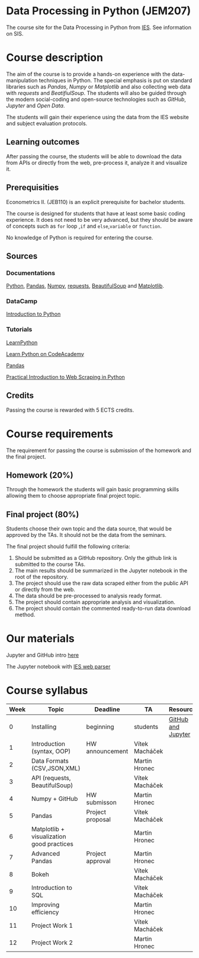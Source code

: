 # Data Processing in Python (JEM207)
The course site for the Data Processing in Python from [IES](http://ies.fsv.cuni.cz/). See information on SIS.

# Course description
The aim of the course is to provide a hands-on experience with the data-manipulation techniques in Python. The special emphasis is put on standard libraries such as *Pandas*, *Numpy* or *Matplotlib* and also collecting web data with *requests* and *BeatifiulSoup*. The students will also be guided through the modern social-coding and open-source technologies such as *GitHub*, *Jupyter* and *Open Data*.

The students will gain their experience using the data from the IES website and subject evaluation protocols.

## Learning outcomes
After passing the course, the students will be able to download the data from APIs or directly from the web, pre-process it, analyze it and visualize it.

## Prerequisities
Econometrics II. (JEB110) is an explicit prerequisite for bachelor students.

The course is designed for students that have at least some basic coding experience. It does not need to be very advanced, but they should be aware of concepts such as ` for ` loop ,`if` and `else`,`variable` or `function`.

No knowledge of Python is required for entering the course.

## Sources
### Documentations
[Python](https://docs.python.org/3/), [Pandas](https://pandas.pydata.org/pandas-docs/stable/), [Numpy](https://docs.scipy.org/doc/), [requests](http://docs.python-requests.org/en/master/), [BeautifulSoup](https://www.crummy.com/software/BeautifulSoup/bs4/doc/) and [Matplotlib](https://matplotlib.org/).

### DataCamp
[Introduction to Python](https://www.datacamp.com/courses/intro-to-python-for-data-science)


### Tutorials
[LearnPython](https://www.learnpython.org/)

[Learn Python on CodeAcademy](https://www.codecademy.com/learn/learn-python)

[Pandas](https://pandas.pydata.org/pandas-docs/stable/tutorials.html)

[Practical Introduction to Web Scraping in Python](https://realpython.com/python-web-scraping-practical-introduction/)


## Credits
Passing the course is rewarded with 5 ECTS credits.

# Course requirements
The requirement for passing the course is submission of the homework and the final project.

## Homework (20%)
Through the homework the students will gain basic programming skills allowing them to choose appropriate final project topic.

## Final project (80%)
Students choose their own topic and the data source, that would be approved by the TAs. It should not be the data from the seminars.

The final project should fulfill the following criteria:
1. Should be submitted as a GitHub repository. Only the github link is submitted to the course TAs.
2. The main results should be summarized in the Jupyter notebook in the root of the repository. 
3. The project should use the raw data scraped either from the public API or directly from the web.
4. The data should be pre-processed to analysis ready format.
5. The project should contain appropriate analysis and visualization.
6. The project should contain the commented ready-to-run data download method.


# Our materials
Jupyter and GitHub intro [here](/quick-intro.md)

The Jupyter notebook with [IES web parser](/IES_web.ipynb) 



# Course syllabus
| Week | Topic                                     | Deadline         | TA             | Resources |
|------|-------------------------------------------|------------------|----------------|--|
| 0    | Installing                                | beginning        | students       | [GitHub and Jupyter](/quick-intro.md)|
| 1    | Introduction (syntax, OOP)                | HW announcement  | Vítek Macháček |  |
| 2    | Data Formats (CSV,JSON,XML)               |                  | Martin Hronec  |  |
| 3    | API (requests, BeautifulSoup)             |                  | Vítek Macháček |  |
| 4    | Numpy  + GitHub                           | HW submisson     | Martin Hronec  |  |
| 5    | Pandas                                    | Project proposal | Vítek Macháček |  |
| 6    | Matplotlib + visualization good practices |                  | Martin Hronec  |  |
| 7    | Advanced Pandas                           | Project approval | Martin Hronec  |  |
| 8    | Bokeh                                     |                  | Vítek Macháček |  |
| 9    | Introduction to SQL                       |                  | Vítek Macháček |  |
| 10   | Improving efficiency                      |                  | Martin Hronec  |  |
| 11   | Project Work 1                            |                  | Vítek Macháček |  |
| 12   | Project Work 2                            |                  | Martin Hronec  |  |
